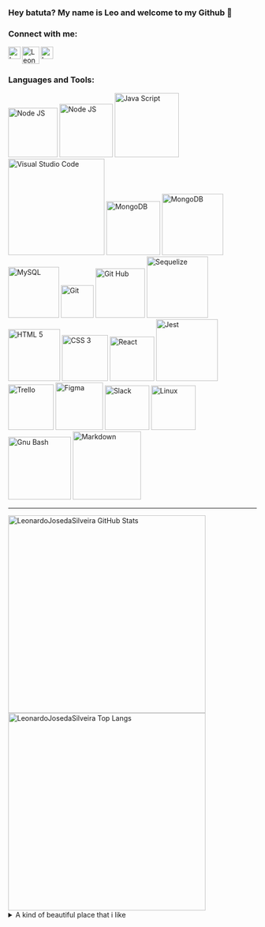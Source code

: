 <!-- referencias 

Instruction - codeSTACKr - https://www.youtube.com/watch?v=n6d4KHSKqGk&t=107s
Friend example - LeonarDev - https://github.com/LeonarDev

Linkedin icon - freepik - https://www.flaticon.com/authors/freepik
Page icon - surang - https://www.flaticon.com/br/autores/surang
Instagram icon - vitaly-gorbachev - https://www.flaticon.com/authors/vitaly-gorbachev

Shilds for icons - https://shields.io/
Other icons - https://simpleicons.org/

image mountains field - https://stocksnap.io/author/mattbangophotos
image autumn leaves photo - https://stocksnap.io/author/flodahm

-->

<!-- Links -->

[linkedin]: https://www.linkedin.com/in/leonardojosedasilveira/
[instagram]: https://www.instagram.com/leonardojosedasilveira/
[website]: https://leonardojosedasilveira.github.io/

[vsCode]: https://code.visualstudio.com/learn
[js]: https://developer.mozilla.org/pt-BR/docs/Web/JavaScript
[html5]: https://developer.mozilla.org/en-US/docs/Learn/HTML
[css3]: https://developer.mozilla.org/pt-BR/docs/Web/CSS
[nodeJs]: https://nodejs.org/en/docs/
[react]: https://reactjs.org/docs/getting-started.html
[gitHub]: https://docs.github.com/en
[git]: https://git-scm.com/doc
[gnuBash]: https://www.gnu.org/software/bash/manual/
[jest]: https://jestjs.io/docs/getting-started
[trello]: https://trello.com
[figma]: https://www.figma.com
[slack]: https://slack.com/intl/pt-br/
[linux]: https://www.gnu.org/distros/free-distros.html
[Markdown]: https://www.markdownguide.org/getting-started/
[MySQL]: https://dev.mysql.com/doc/
[MongoDB]: https://docs.mongodb.com/manual/introduction/
[Sequelize]: https://sequelize.org/master/index.html
[Python]: https://docs.python.org/3/
[Express]: https://expressjs.com/pt-br/
<!-- Links / -->

### Hey batuta? My name is Leo and welcome to my Github 🤘

<!--
## I'm a Husband, Father, Developer, and Teacher!!

- 🔭 I just launched my first course: [Become A VS Code SuperHero!][course]!
- 🌱 I’m currently learning everything 🤣
- 👯 I’m looking to collaborate with other content creators
- 🥅 2020 Goals: Contribute more to Open Source projects
- ⚡ Fun fact: I love to draw and play guitar / drums

-->

### Connect with me:

[<img align="left" alt="Leonardo | LinkedIn" width="25px" src="https://1.bp.blogspot.com/-csHz5cVqnl8/YJWpqsigyII/AAAAAAAAGkQ/DU-rezm2Fhgq6oiD2zsk_urI65KE4Ug3QCLcBGAsYHQ/s640/linkedin.png" />][linkedin]
[<img align="left" alt="Leonardo | Portfólio" width="35px" src="https://1.bp.blogspot.com/-Ljm-BL_PdlU/YJWpKr2w6oI/AAAAAAAAGkE/9FhAXMzss2UMZyjwtSur3Oc6_j0cEGUuACLcBGAsYHQ/s512/Page.png" />][website]
[<img align="left" alt="Leonardo | Instagram" width="25px" src="https://1.bp.blogspot.com/-QuRtg-w91RI/YJWpqvgvfhI/AAAAAAAAGkM/-FyzG4u-EBU3EUlEj5b9xLHpE_yjgKQewCLcBGAsYHQ/s368/instagran.png" />][instagram]

<br />
<br />

### Languages and Tools:

[<img alt="Node JS" width="100px" src="https://img.shields.io/badge/Python-black?style=flat&logo=Python&logoColor=#339933" />][Python]
[<img alt="Node JS" width="108px" src="https://img.shields.io/badge/Node%20Js-black?style=flat&logo=node.js&logoColor=#339933" />][nodeJs]
[<img alt="Java Script" width="130px" src="https://img.shields.io/badge/JavaScript-black?style=flat&logo=JavaScript&logoColor=#F7DF1E" />][js]
[<img alt="Visual Studio Code" width="195px" src="https://img.shields.io/badge/Visual%20Studio%20Code-black?style=flat&logo=visual-studio&logoColor=blue" />][vscode]
[<img alt="MongoDB" width="109px" src="https://img.shields.io/badge/Express-black?style=flat&logo=Express&logoColor=#4EAA2" />][Express]
[<img alt="MongoDB" width="124px" src="https://img.shields.io/badge/MongoDB-black?style=flat&logo=MongoDB&logoColor=#4EAA2" />][MongoDB]
[<img alt="MySQL" width="103px" src="https://img.shields.io/badge/MySQL-black?style=flat&logo=MySQL&logoColor=#4EAA2" />][MySQL]
[<img alt="Git" width="66px" src="https://img.shields.io/badge/Git-black?style=flat&logo=git&logoColor=#F05032" />][git]
[<img alt="Git Hub" width="100px" src="https://img.shields.io/badge/GitHub-black?style=flat&logo=github&logoColor=white" />][gitHub]
[<img alt="Sequelize" width="124px" src="https://img.shields.io/badge/Sequelize-black?style=flat&logo=sequelize&logoColor=#F05032" />][Sequelize]
[<img alt="HTML 5" width="105px" src="https://img.shields.io/badge/HTML%205-black?style=flat&logo=html5&logoColor=#E34F26" />][html5]
[<img alt="CSS 3" width="93px" src="https://img.shields.io/badge/CSS%203-black?style=flat&logo=css3&logoColor=blue" />][css3]
[<img alt="React" width="90px" src="https://img.shields.io/badge/React-black?style=flat&logo=react&logoColor=#61DAFB" />][react]
[<img alt="Jest" width="125px" src="https://img.shields.io/badge/Jest%20Code-black?style=flat&logo=jest&logoColor=red" />][jest]
[<img alt="Trello" width="92px" src="https://img.shields.io/badge/Trello-black?style=flat&logo=trello&logoColor=blue" />][trello]
[<img alt="Figma" width="96px" src="https://img.shields.io/badge/Figma-black?style=flat&logo=figma&logoColor=#F24E1E" />][figma]
[<img alt="Slack" width="90px" src="https://img.shields.io/badge/Slack-black?style=flat&logo=slack&logoColor=purple" />][slack]
[<img alt="Linux" width="90px" src="https://img.shields.io/badge/Linux-black?style=flat&logo=linux&logoColor=#FCC624" />][linux]
[<img alt="Gnu Bash" width="127px" src="https://img.shields.io/badge/GNU%20Bash-black?style=flat&logo=gnu-bash&logoColor=#4EAA25" />][gnuBash]
[<img alt="Markdown" width="138px" src="https://img.shields.io/badge/Markdown-black?style=flat&logo=markdown&logoColor=#000000" />][Markdown]

---

<!-- display status -->

  <img align="left" width="400px" alt="LeonardoJosedaSilveira GitHub Stats" src="https://github-readme-stats.vercel.app/api?username=LeonardoJosedaSilveira&theme=dark&show_icons=true&hide_border=true" /> 
  <img align="rigth" width="400px" alt="LeonardoJosedaSilveira Top Langs" src="https://github-readme-stats.vercel.app/api/top-langs/?username=LeonardoJosedaSilveira&theme=dark&layout=compact&hide_border=true" /> 

<!-- display status -->

<details>
  <summary>A kind of beautiful place that i like</summary>
    <img align="center" width="400px" alt="The pasture is a beautiful place" src="https://cdn.stocksnap.io/img-thumbs/960w/mountains-field_QQKLNHSKVO.jpg" /> 
    <img align="center" width="400px" alt="The pasture is a beautiful place" src="https://cdn.stocksnap.io/img-thumbs/960w/autumn-leaves_VWCAICDB8W.jpg" /> 
</details>
